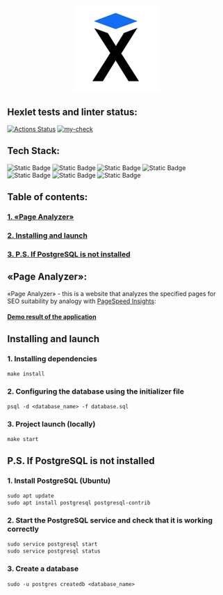<a href="https://ru.hexlet.io/">
<p align="center">
    <img src="images/hexlet_logo.png" 
        width="200" 
        height="200">
</p>
</a>


## Hexlet tests and linter status:
[![Actions Status](https://github.com/Alex-Iset/python-project-83/actions/workflows/hexlet-check.yml/badge.svg)](https://github.com/Alex-Iset/python-project-83/actions)
[![my-check](https://github.com/Alex-Iset/python-project-83/actions/workflows/my-check.yml/badge.svg)](https://github.com/Alex-Iset/python-project-83/actions/workflows/my-check.yml)


## Tech Stack:
![Static Badge](https://img.shields.io/badge/flask-3.1.0-F?logo=flask&color=black)
![Static Badge](https://img.shields.io/badge/gunicorn-23.0.0-F?logo=gunicorn&color=%23329f5a)
![Static Badge](https://img.shields.io/badge/beautifulsoup4-4.13.4-F?logo=beautifulsoup&color=yellow)
![Static Badge](https://img.shields.io/badge/psycopg-3.2.7-F?logo=psycopg&color=yellow)
![Static Badge](https://img.shields.io/badge/pythondotenv-1.1.0-F?color=yellow)
![Static Badge](https://img.shields.io/badge/requests-2.32.3-F?logo=requests&color=yellow)
![Static Badge](https://img.shields.io/badge/validators-0.35.0-F?logo=validators&color=yellow)


## Table of contents:
### [1. «Page Analyzer»](#page-analyzer)
### [2. Installing and launch](#installing-and-launch)
### [3. P.S.  If PostgreSQL is not installed](#ps-if-PostgreSQL-is-not-installed)


## «Page Analyzer»:
«Page Analyzer» - this is a website that analyzes the specified pages for SEO suitability by analogy with [PageSpeed Insights](https://pagespeed.web.dev/):
#### [Demo result of the application](https://python-project-83-rsfr.onrender.com/)


## Installing and launch
### 1. Installing dependencies
```
make install
```
### 2. Configuring the database using the initializer file
```
psql -d <database_name> -f database.sql
```
### 3. Project launch (locally)
```
make start
```


## P.S. If PostgreSQL is not installed
### 1. Install PostgreSQL (Ubuntu)
```
sudo apt update
sudo apt install postgresql postgresql-contrib
```
### 2. Start the PostgreSQL service and check that it is working correctly
```
sudo service postgresql start
sudo service postgresql status
```
### 3. Create a database
```
sudo -u postgres createdb <database_name>
```